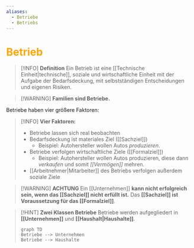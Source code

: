 ```yaml
---
aliases:
  - Betriebe
  - Betriebs
---
```

# <font color = "orange">Betrieb</font>

>[!INFO] **Definition**
>Ein Betrieb ist eine [[Technische Einheit|technische]], soziale und wirtschaftliche Einheit mit der Aufgabe der Bedarfsdeckung, mit selbstständigen Entscheidungen und eigenen Risiken.

>[!WARNING] **Familien sind Betriebe.**

Betriebe haben vier größere Faktoren:
>[!INFO] **Vier Faktoren:**
>- Betriebe lassen sich real beobachten
>- Bedarfsdeckung ist materiales Ziel ([[Sachziel]])
>	- Beispiel: Autohersteller wollen Autos *produzieren*.
>- Betriebe verfolgen wirtschaftliche Ziele ([[Formalziel]])
>	- Beispiel: Autohersteller wollen Autos produzieren, diese dann *verkaufen* und somit *[[Vermögen]]* mehren.
>- [[Arbeitnehmer|Mitarbeiter]] des Betriebs verfolgen außerdem soziale Ziele

>[!WARNING] **ACHTUNG**
>Ein [[Unternehmen]] **kann nicht erfolgreich sein, wenn das [[Sachziel]] nicht erfüllt ist.** Das **[[Sachziel]] ist Voraussetzung für das [[Formalziel]]**.

>[!HINT] **Zwei Klassen Betriebe**
>Betriebe werden aufgegliedert in **[[Unternehmen]]** und **[[Haushalt|Haushalte]]**.
>```mermaid
>graph TD
>Betriebe --> Unternehmen
>Betriebe --> Haushalte
>```

